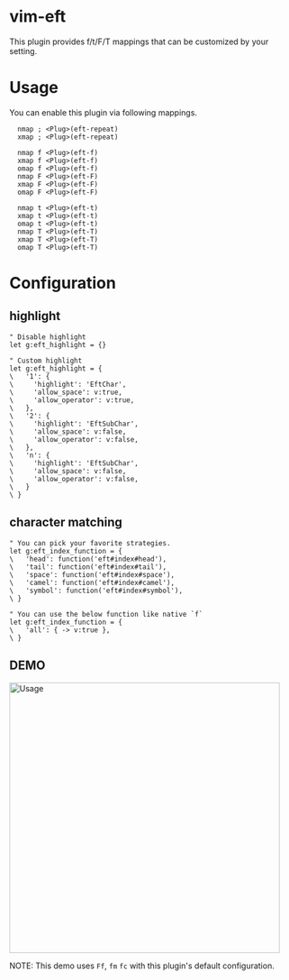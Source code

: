 # vim-eft

This plugin provides f/t/F/T mappings that can be customized by your setting.

# Usage

You can enable this plugin via following mappings.

```viml
  nmap ; <Plug>(eft-repeat)
  xmap ; <Plug>(eft-repeat)

  nmap f <Plug>(eft-f)
  xmap f <Plug>(eft-f)
  omap f <Plug>(eft-f)
  nmap F <Plug>(eft-F)
  xmap F <Plug>(eft-F)
  omap F <Plug>(eft-F)
  
  nmap t <Plug>(eft-t)
  xmap t <Plug>(eft-t)
  omap t <Plug>(eft-t)
  nmap T <Plug>(eft-T)
  xmap T <Plug>(eft-T)
  omap T <Plug>(eft-T)
```

# Configuration

## highlight

```viml
" Disable highlight
let g:eft_highlight = {}

" Custom highlight
let g:eft_highlight = {
\   '1': {
\     'highlight': 'EftChar',
\     'allow_space': v:true,
\     'allow_operator': v:true,
\   },
\   '2': {
\     'highlight': 'EftSubChar',
\     'allow_space': v:false,
\     'allow_operator': v:false,
\   },
\   'n': {
\     'highlight': 'EftSubChar',
\     'allow_space': v:false,
\     'allow_operator': v:false,
\   }
\ }
```

## character matching

```viml
" You can pick your favorite strategies.
let g:eft_index_function = {
\   'head': function('eft#index#head'),
\   'tail': function('eft#index#tail'),
\   'space': function('eft#index#space'),
\   'camel': function('eft#index#camel'),
\   'symbol': function('eft#index#symbol'),
\ }

" You can use the below function like native `f`
let g:eft_index_function = {
\   'all': { -> v:true },
\ }
```

## DEMO

<img src="https://user-images.githubusercontent.com/629908/94926175-525c1180-04fb-11eb-9080-64ec8c629464.gif" width="480" alt="Usage" />

NOTE: This demo uses `Ff`, `fm` `fc` with this plugin's default configuration.

